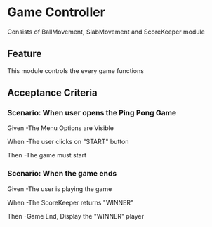 
# Game Controller

Consists of BallMovement, SlabMovement and ScoreKeeper module

## Feature

This module controls the every game functions

## Acceptance Criteria

### Scenario: When user opens the Ping Pong Game

  Given -The Menu Options are Visible

  When -The user clicks on "START" button

  Then -The game must start

### Scenario: When the game ends

  Given -The user is playing the game

  When -The ScoreKeeper returns "WINNER"

  Then -Game End, Display the "WINNER" player
